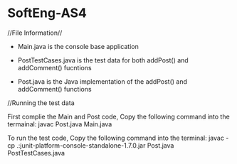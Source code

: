 # SoftEng-AS4

//File Information//
- Main.java is the console base application

- PostTestCases.java is the test data for both addPost() and addComment() fucntions

- Post.java is the Java implementation of the addPost() and addComment() functions

//Running the test data 

First complie the Main and Post code, Copy the following command into the termainal:
javac Post.java Main.java

To run the test code, Copy the following command into the terminal:
javac -cp .:junit-platform-console-standalone-1.7.0.jar Post.java PostTestCases.java

